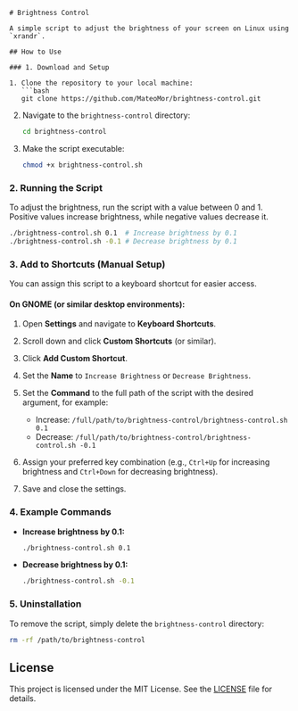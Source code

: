 ```
# Brightness Control

A simple script to adjust the brightness of your screen on Linux using `xrandr`.

## How to Use

### 1. Download and Setup

1. Clone the repository to your local machine:
   ```bash
   git clone https://github.com/MateoMor/brightness-control.git
   ```

2. Navigate to the `brightness-control` directory:
   ```bash
   cd brightness-control
   ```

3. Make the script executable:
   ```bash
   chmod +x brightness-control.sh
   ```

### 2. Running the Script

To adjust the brightness, run the script with a value between 0 and 1. Positive values increase brightness, while negative values decrease it.

```bash
./brightness-control.sh 0.1  # Increase brightness by 0.1
./brightness-control.sh -0.1 # Decrease brightness by 0.1
```

### 3. Add to Shortcuts (Manual Setup)

You can assign this script to a keyboard shortcut for easier access.

#### On GNOME (or similar desktop environments):

1. Open **Settings** and navigate to **Keyboard Shortcuts**.

2. Scroll down and click **Custom Shortcuts** (or similar).

3. Click **Add Custom Shortcut**.

4. Set the **Name** to `Increase Brightness` or `Decrease Brightness`.

5. Set the **Command** to the full path of the script with the desired argument, for example:
   - Increase: `/full/path/to/brightness-control/brightness-control.sh 0.1`
   - Decrease: `/full/path/to/brightness-control/brightness-control.sh -0.1`

6. Assign your preferred key combination (e.g., `Ctrl+Up` for increasing brightness and `Ctrl+Down` for decreasing brightness).

7. Save and close the settings.

### 4. Example Commands

- **Increase brightness by 0.1:**
  ```bash
  ./brightness-control.sh 0.1
  ```

- **Decrease brightness by 0.1:**
  ```bash
  ./brightness-control.sh -0.1
  ```

### 5. Uninstallation

To remove the script, simply delete the `brightness-control` directory:

```bash
rm -rf /path/to/brightness-control
```

## License

This project is licensed under the MIT License. See the [LICENSE](LICENSE) file for details.
```
